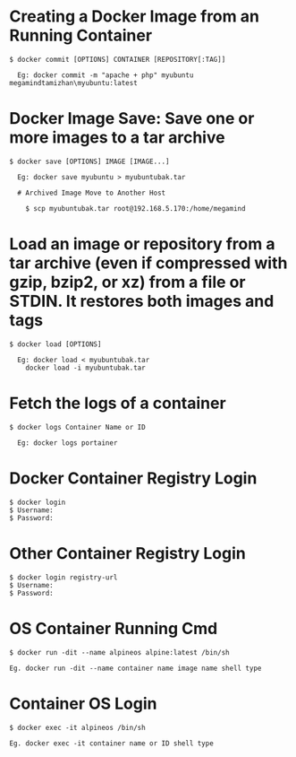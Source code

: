 # Creating a Docker Image from an Running Container

    $ docker commit [OPTIONS] CONTAINER [REPOSITORY[:TAG]]
     
      Eg: docker commit -m "apache + php" myubuntu megamindtamizhan\myubuntu:latest

# Docker Image Save: Save one or more images to a tar archive

    $ docker save [OPTIONS] IMAGE [IMAGE...]
    
      Eg: docker save myubuntu > myubuntubak.tar

      # Archived Image Move to Another Host

        $ scp myubuntubak.tar root@192.168.5.170:/home/megamind

# Load an image or repository from a tar archive (even if compressed with gzip, bzip2, or xz) from a file or STDIN. It restores both images and tags

    $ docker load [OPTIONS]

      Eg: docker load < myubuntubak.tar
        docker load -i myubuntubak.tar

# Fetch the logs of a container

    $ docker logs Container Name or ID

      Eg: docker logs portainer

# Docker Container Registry Login

    $ docker login
    $ Username:
    $ Password:

# Other Container Registry Login

    $ docker login registry-url
    $ Username:
    $ Password:

# OS Container Running Cmd

    $ docker run -dit --name alpineos alpine:latest /bin/sh

    Eg. docker run -dit --name container name image name shell type

# Container OS Login

    $ docker exec -it alpineos /bin/sh

    Eg. docker exec -it container name or ID shell type